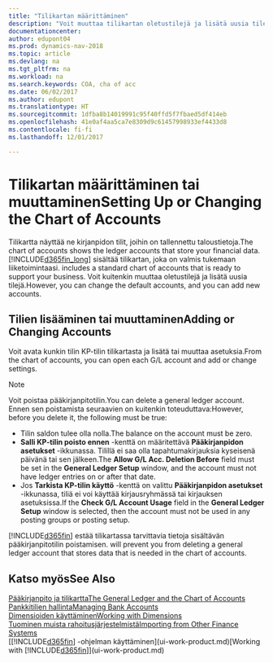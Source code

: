 ```yaml
---
title: "Tilikartan määrittäminen"
description: "Voit muuttaa tilikartan oletustilejä ja lisätä uusia tilejä."
documentationcenter: 
author: edupont04
ms.prod: dynamics-nav-2018
ms.topic: article
ms.devlang: na
ms.tgt_pltfrm: na
ms.workload: na
ms.search.keywords: COA, cha of acc
ms.date: 06/02/2017
ms.author: edupont
ms.translationtype: HT
ms.sourcegitcommit: 1dfba8b14019991c95f40ffd5f7fbaed5df414eb
ms.openlocfilehash: 41e0af4aa5ca7e8309d9c61457998933ef4433d8
ms.contentlocale: fi-fi
ms.lasthandoff: 12/01/2017

---
```

# <a name="setting-up-or-changing-the-chart-of-accounts"></a><span data-ttu-id="11a55-103">Tilikartan määrittäminen tai muuttaminen</span><span class="sxs-lookup"><span data-stu-id="11a55-103">Setting Up or Changing the Chart of Accounts</span></span>
<span data-ttu-id="11a55-104">Tilikartta näyttää ne kirjanpidon tilit, joihin on tallennettu taloustietoja.</span><span class="sxs-lookup"><span data-stu-id="11a55-104">The chart of accounts shows the ledger accounts that store your financial data.</span></span> [!INCLUDE[d365fin_long](includes/d365fin_long_md.md)]<span data-ttu-id="11a55-105"> sisältää tilikartan, joka on valmis tukemaan liiketoimintaasi.</span><span class="sxs-lookup"><span data-stu-id="11a55-105"> includes a standard chart of accounts that is ready to support your business.</span></span>
<span data-ttu-id="11a55-106">Voit kuitenkin muuttaa oletustilejä ja lisätä uusia tilejä.</span><span class="sxs-lookup"><span data-stu-id="11a55-106">However, you can change the default accounts, and you can add new accounts.</span></span>  

## <a name="adding-or-changing-accounts"></a><span data-ttu-id="11a55-107">Tilien lisääminen tai muuttaminen</span><span class="sxs-lookup"><span data-stu-id="11a55-107">Adding or Changing Accounts</span></span>
<span data-ttu-id="11a55-108">Voit avata kunkin tilin KP-tilin tilikartasta ja lisätä tai muuttaa asetuksia.</span><span class="sxs-lookup"><span data-stu-id="11a55-108">From the chart of accounts, you can open each G/L account and add or change settings.</span></span>

> [!NOTE]  
>   <span data-ttu-id="11a55-109">Voit poistaa pääkirjanpitotilin.</span><span class="sxs-lookup"><span data-stu-id="11a55-109">You can delete a general ledger account.</span></span> <span data-ttu-id="11a55-110">Ennen sen poistamista seuraavien on kuitenkin toteuduttava:</span><span class="sxs-lookup"><span data-stu-id="11a55-110">However, before you delete it, the following must be true:</span></span>  

* <span data-ttu-id="11a55-111">Tilin saldon tulee olla nolla.</span><span class="sxs-lookup"><span data-stu-id="11a55-111">The balance on the account must be zero.</span></span>  
* <span data-ttu-id="11a55-112">**Salli KP-tilin poisto ennen** -kenttä on määritettävä **Pääkirjanpidon asetukset** -ikkunassa. Tilillä ei saa olla tapahtumakirjauksia kyseisenä päivänä tai sen jälkeen.</span><span class="sxs-lookup"><span data-stu-id="11a55-112">The **Allow G/L Acc. Deletion Before** field must be set in the **General Ledger Setup** window, and the account must not have ledger entries on or after that date.</span></span>  
* <span data-ttu-id="11a55-113">Jos **Tarkista KP-tilin käyttö** -kenttä on valittu **Pääkirjanpidon asetukset** -ikkunassa, tiliä ei voi käyttää kirjausryhmässä tai kirjauksen asetuksissa.</span><span class="sxs-lookup"><span data-stu-id="11a55-113">If the **Check G/L Account Usage** field in the **General Ledger Setup** window is selected, then the account must not be used in any posting groups or posting setup.</span></span>  

[!INCLUDE[d365fin](includes/d365fin_md.md)]<span data-ttu-id="11a55-114"> estää tilikartassa tarvittavia tietoja sisältävän pääkirjanpitotilin poistamisen.</span><span class="sxs-lookup"><span data-stu-id="11a55-114"> will prevent you from deleting a general ledger account that stores data that is needed in the chart of accounts.</span></span>  

## <a name="see-also"></a><span data-ttu-id="11a55-115">Katso myös</span><span class="sxs-lookup"><span data-stu-id="11a55-115">See Also</span></span>
[<span data-ttu-id="11a55-116">Pääkirjanpito ja tilikartta</span><span class="sxs-lookup"><span data-stu-id="11a55-116">The General Ledger and the Chart of Accounts</span></span>](finance-general-ledger.md)  
[<span data-ttu-id="11a55-117">Pankkitilien hallinta</span><span class="sxs-lookup"><span data-stu-id="11a55-117">Managing Bank Accounts</span></span>](bank-manage-bank-accounts.md)  
[<span data-ttu-id="11a55-118">Dimensioiden käyttäminen</span><span class="sxs-lookup"><span data-stu-id="11a55-118">Working with Dimensions</span></span>](finance-dimensions.md)  
[<span data-ttu-id="11a55-119">Tuominen muista rahoitusjärjestelmistä</span><span class="sxs-lookup"><span data-stu-id="11a55-119">Importing from Other Finance Systems</span></span>](upload-data.md)  
<span data-ttu-id="11a55-120">[[!INCLUDE[d365fin](includes/d365fin_md.md)] -ohjelman käyttäminen](ui-work-product.md)</span><span class="sxs-lookup"><span data-stu-id="11a55-120">[Working with [!INCLUDE[d365fin](includes/d365fin_md.md)]](ui-work-product.md)</span></span>  

## 

